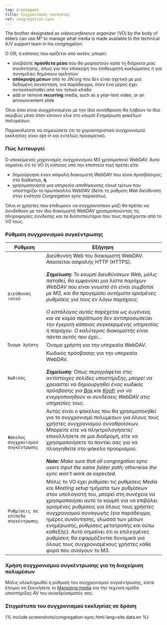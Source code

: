 ```yaml
---
tag: Διαμόρφωση
title: Συγχρονισμός εκκλησίας
ref: congregation-sync
---
```


The brother designated as *videoconference organizer* (VO) by the body of elders can use M³ to manage what media is made available to the technical A/V support team in his congregation.

Ο ΟΘ, ή κάποιος που ορίζεται από αυτόν, μπορεί:

- ανεβάστε **πρόσθετα μέσα** που θα μοιραστούν κατά τη διάρκεια μιας συνάντησης, όπως για την επίσκεψη του επιθεωρητή κυκλώματος ή για συνομιλίες δημόσιων ομιλητών
- **απόκρυψη μέσων** από το JW.org που δεν είναι σχετικό με μια δεδομένη συνάντηση, για παράδειγμα, όταν ένα μέρος έχει αντικατασταθεί από τον τοπικό κλάδο
- add or remove **recurring** media, such as a year-text video, or an announcement slide

Όλοι όσοι είναι συγχρονισμένοι με την ίδια συνάθροιση θα λάβουν το ίδιο ακριβώς μέσο όταν κάνουν κλικ στο κουμπί *Ενημέρωση φακέλων πολυμέσων*.

Παρακαλείστε να σημειώσετε ότι το χαρακτηριστικό συγχρονισμού εκκλησίας είναι opt-in και εντελώς προαιρετικό.

### Πώς λειτουργεί

Ο υποκείμενος μηχανισμός συγχρονισμού M3 χρησιμοποιεί WebDAV. Αυτό σημαίνει ότι το VO (ή κάποιος υπό την εποπτεία του) πρέπει είτε:

- δημιούργησε έναν ασφαλή διακομιστή WebDAV που είναι προσβάσιμος στο διαδίκτυο, **ή**
- χρησιμοποιήστε μια υπηρεσία αποθήκευσης cloud τρίτων που υποστηρίζει το πρωτόκολλο WebDAV (δείτε τη ρύθμιση *Web διεύθυνση* στην ενότητα *Congregation sync* παρακάτω).

Όλοι οι χρήστες που επιθυμούν να συγχρονιστούν μαζί θα πρέπει να συνδεθούν με τον ίδιο διακομιστή WebDAV χρησιμοποιώντας τις πληροφορίες σύνδεσης και τα διαπιστευτήρια που τους παρέχονται από το VO τους.

### Ρύθμιση συγχρονισμού συγκέντρωσης

| Ρύθμιση                             | Εξήγηση                                                                                                                                                                                                                                                                                                                                                                                                                                                                                                                                  |
| ----------------------------------- | ---------------------------------------------------------------------------------------------------------------------------------------------------------------------------------------------------------------------------------------------------------------------------------------------------------------------------------------------------------------------------------------------------------------------------------------------------------------------------------------------------------------------------------------- |
| `Διεύθυνση ιστού`                   | Διεύθυνση Web του διακομιστή WebDAV. Απαιτείται ασφαλής HTTP (HTTPS). <br><br> ***Σημείωση:** Το κουμπί διευθύνσεων Web, μόλις πατηθεί, θα εμφανίσει μια λίστα παρόχων WebDAV που είναι γνωστό ότι είναι συμβατοί με M3, και θα προγεμίσει αυτόματα ορισμένες ρυθμίσεις για τους εν λόγω παρόχους. <br><br> Ο κατάλογος αυτός παρέχεται ως ευγένεια, και σε καμία περίπτωση δεν αντιπροσωπεύει την έγκριση κάποιας συγκεκριμένης υπηρεσίας ή παρόχου. Ο καλύτερος διακομιστής είναι πάντα αυτός που έχει...*     |
| `Όνομα Χρήστη`                      | Όνομα χρήστη για την υπηρεσία WebDAV.                                                                                                                                                                                                                                                                                                                                                                                                                                                                                                    |
| `Κωδικός`                           | Κωδικός πρόσβασης για την υπηρεσία WebDAV. <br><br> ***Σημείωση:** Όπως περιγράφεται στις αντίστοιχες σελίδες υποστήριξης, μπορεί να χρειαστεί να δημιουργηθεί ένας κωδικός πρόσβασης για [Box](https://support.box.com/hc/en-us/articles/360043696414-WebDAV-with-Box) και [Koofr](https://koofr.eu/help/koofr_with_webdav/how-do-i-connect-a-service-to-koofr-through-webdav/) για να ενεργοποιηθούν οι συνδέσεις WebDAV στις υπηρεσίες τους.*                                                                             |
| `Φάκελος συγχρονισμού συγκέντρωσης` | Αυτός είναι ο φάκελος που θα χρησιμοποιηθεί για το συγχρονισμό πολυμέσων για όλους τους χρήστες συγχρονισμού συναθροίσεων. Μπορείτε είτε να πληκτρολογήσετε/επικολλήσετε σε μια διαδρομή, είτε να χρησιμοποιήσετε το ποντίκι σας για να πλοηγηθείτε στο φάκελο προορισμού. <br><br> ***Note:** Make sure that all congregation sync users input the same folder path; otherwise the sync won't work as expected.*                                                                                                            |
| `Ρυθμίσεις σε επίπεδο συγκέντρωσης` | Μόλις το VO έχει ρυθμίσει τις ρυθμίσεις *Media* και *Meeting setup* τμήματα των ρυθμίσεων []({{page.lang}}/#configuration) στον υπολογιστή του, μπορεί στη συνέχεια να χρησιμοποιήσει αυτό το κουμπί για να επιβάλει ορισμένες ρυθμίσεις για όλους τους χρήστες συγχρονισμού συναγωγής (για παράδειγμα, ημέρες συνάντησης, γλώσσα των μέσων ενημέρωσης, ρυθμίσεις μετατροπής και ούτω καθεξής). Αυτό σημαίνει ότι οι επιλεγμένες ρυθμίσεις θα εφαρμόζονται δυναμικά για όλους τους συγχρονισμένους χρήστες κάθε φορά που ανοίγουν το M3. |

### Χρήση συγχρονισμού συγκέντρωσης για τη διαχείριση πολυμέσων

Μόλις ολοκληρωθεί η ρύθμιση του συγχρονισμού συγκέντρωσης, είστε έτοιμοι να ξεκινήσετε το [Managing media]({{page.lang}}/#manage-media) για την τεχνική ομάδα υποστήριξης AV του συνεδρίασματός σας.

### Στιγμιότυπα του συγχρονισμού εκκλησίας σε δράση

{% include screenshots/congregation-sync.html lang=site.data.en %}
